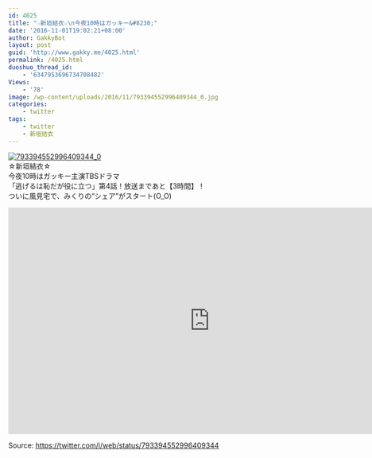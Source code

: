 ```yaml
---
id: 4025
title: "☆新垣結衣☆\n今夜10時はガッキー&#8230;"
date: '2016-11-01T19:02:21+08:00'
author: GakkyBot
layout: post
guid: 'http://www.gakky.me/4025.html'
permalink: /4025.html
duoshuo_thread_id:
    - '6347953696734708482'
Views:
    - '78'
image: /wp-content/uploads/2016/11/793394552996409344_0.jpg
categories:
    - twitter
tags:
    - twitter
    - 新垣结衣
---
```


[![793394552996409344_0](http://www.yui-aragaki.org/wp-content/uploads/2016/11/793394552996409344_0.jpg)](http://www.yui-aragaki.org/wp-content/uploads/2016/11/793394552996409344_0.jpg)  
☆新垣結衣☆  
今夜10時はガッキー主演TBSドラマ  
「逃げるは恥だが役に立つ」第4話！放送まであと【3時間】！  
ついに風見宅で、みくりの“シェア”がスタート(O\_O)  
<iframe allowfullscreen="" frameborder="0" height="456" loading="lazy" src="https://www.youtube.com/embed/wV2ws0NvShY?feature=oembed" width="810"></iframe>  
  
Source: <https://twitter.com/i/web/status/793394552996409344>